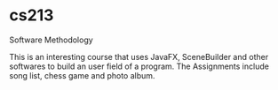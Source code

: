 # cs213
Software Methodology

This is an interesting course that uses JavaFX, SceneBuilder and other softwares to build an user field of a program. 
The Assignments include song list, chess game and photo album.
